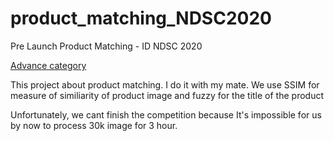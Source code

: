 # product_matching_NDSC2020
Pre Launch Product Matching - ID NDSC 2020

[Advance category](https://www.kaggle.com/c/pre-product-matching-id-ndsc-2020/overview)


This project about product matching. 
I do it with my mate. We use SSIM for measure of similiarity of product image and fuzzy for the title of the product

Unfortunately, we cant finish the competition because It's impossible for us by now to process 30k image for 3 hour.

